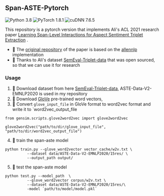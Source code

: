 ## Span-ASTE-Pytorch
![Python 3.8](https://img.shields.io/badge/python-3.8-green.svg?style=plastic)
![PyTorch 1.8.1](https://img.shields.io/badge/PyTorch%20-%23EE4C2C.svg?style=plastic)
![cuDNN 7.6.5](https://img.shields.io/badge/cudnn-7.6.5-green.svg?style=plastic)

This repository is a pytorch version that implements Ali's ACL 2021 research
paper [Learning Span-Level Interactions for Aspect Sentiment Triplet Extraction](https://aclanthology.org/2021.acl-long.367/)
.

- 🤗 The [original repository](https://github.com/chiayewken/Span-ASTE.git) of the paper is based on
  the [allennlp](https://docs.allennlp.org/main/) implementation
- 🤗 Thanks to Ali's dataset [SemEval-Triplet-data](https://github.com/xuuuluuu/SemEval-Triplet-data.git) that was open
  sourced, so that we can use it for research

### Usage

1. 🍉 Download dataset from here [SemEval-Triplet-data](https://github.com/xuuuluuu/SemEval-Triplet-data.git),
  ASTE-Data-V2-EMNLP2020 is used in my repository
2. 🥭 Download [GloVe](https://github.com/stanfordnlp/GloVe.git) pre-trained word vectors,
3. 🍑 Convert `glove_input_file` in GloVe format to word2vec format and write it to `word2vec_output_file
```shell
from gensim.scripts.glove2word2vec import glove2word2vec

glove2word2vec("path/to/dir/glove_input_file", "path/to/dir/word2vec_output_file")

```
4. 🍓 train the span-aste model
```shell
python train.py --glove_word2vector vector_cache/w2v.txt \
          --dataset data/ASTE-Data-V2-EMNLP2020/15res/ \
          --output_path output/
```
5. 🍇 test the span-aste model
```shell
python test.py --model_path  \
          --glove_word2vector corpus/w2v.txt \
          --dataset data/ASTE-Data-V2-EMNLP2020/15res/\
          -model `path/to/model/model.pkl`

```








